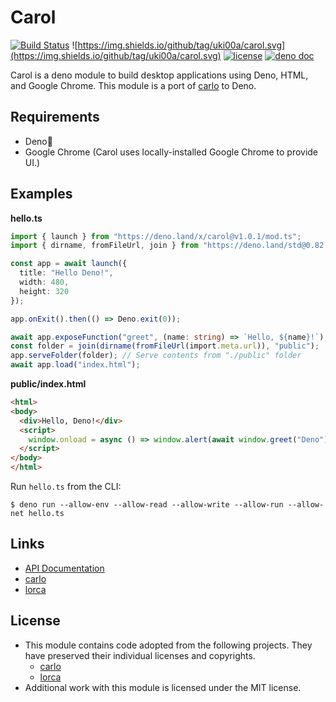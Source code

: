 # Carol

[![Build Status](https://github.com/uki00a/carol/workflows/ci/badge.svg)](https://github.com/uki00a/carol/actions)
![https://img.shields.io/github/tag/uki00a/carol.svg](https://img.shields.io/github/tag/uki00a/carol.svg)
[![license](https://img.shields.io/github/license/uki00a/carol.svg)](https://github.com/uki00a/carol)
[![deno doc](https://doc.deno.land/badge.svg)](https://doc.deno.land/https/deno.land/x/carol/mod.ts)

Carol is a deno module to build desktop applications using Deno, HTML, and Google Chrome. This module is a port of [carlo](https://github.com/GoogleChromeLabs/carlo) to Deno.

## Requirements

- Deno🦕
- Google Chrome (Carol uses locally-installed Google Chrome to provide UI.)

## Examples

**hello.ts**

```typescript
import { launch } from "https://deno.land/x/carol@v1.0.1/mod.ts";
import { dirname, fromFileUrl, join } from "https://deno.land/std@0.82.0/path/mod.ts";

const app = await launch({
  title: "Hello Deno!",
  width: 480,
  height: 320
});

app.onExit().then(() => Deno.exit(0));

await app.exposeFunction("greet", (name: string) => `Hello, ${name}!`);
const folder = join(dirname(fromFileUrl(import.meta.url)), "public");
app.serveFolder(folder); // Serve contents from "./public" folder
await app.load("index.html");
```

**public/index.html**

```html
<html>
<body>
  <div>Hello, Deno!</div>
  <script>
    window.onload = async () => window.alert(await window.greet("Deno"));
  </script>
</body>
</html>
```

Run `hello.ts` from the CLI:

```shell
$ deno run --allow-env --allow-read --allow-write --allow-run --allow-net hello.ts
```

## Links

- [API Documentation](https://doc.deno.land/https/deno.land/x/carol/mod.ts)
- [carlo](https://github.com/GoogleChromeLabs/carlo)
- [lorca](https://github.com/zserge/lorca)

## License

- This module contains code adopted from the following projects. They have preserved their individual licenses and copyrights.
  - [carlo](https://github.com/GoogleChromeLabs/carlo)
  - [lorca](https://github.com/zserge/lorca)
- Additional work with this module is licensed under the MIT license.
